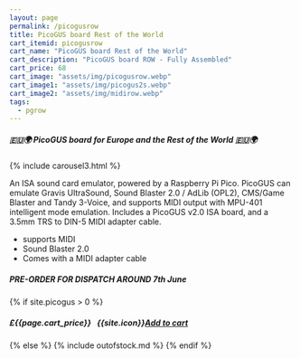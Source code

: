 ```yaml
---
layout: page
permalink: /picogusrow
title: PicoGUS board Rest of the World
cart_itemid: picogusrow
cart_name: "PicoGUS board Rest of the World"
cart_description: "PicoGUS board ROW - Fully Assembled"
cart_price: 68
cart_image: "assets/img/picogusrow.webp"
cart_image1: "assets/img/picogus2s.webp"
cart_image2: "assets/img/midirow.webp"
tags: 
  - pgrow
---
```


##### 🇪🇺🌍 PicoGUS board for Europe and the Rest of the World 🇪🇺🌍

{% include carousel3.html %}

An ISA sound card emulator, powered by a Raspberry Pi Pico. PicoGUS can emulate Gravis UltraSound, Sound Blaster 2.0 / AdLib (OPL2), CMS/Game Blaster and Tandy 3-Voice, and supports MIDI output with MPU-401 intelligent mode emulation. Includes a PicoGUS v2.0 ISA board, and a 3.5mm TRS to DIN-5 MIDI adapter cable.

* supports MIDI
* Sound Blaster 2.0
* Comes with a MIDI adapter cable

##### PRE-ORDER FOR DISPATCH AROUND 7th June

{% if site.picogus > 0 %}
##### £{{page.cart_price}} &nbsp; {{site.icon}}[Add to cart](/cart#{{page.cart_itemid}})
{% else %}
{% include outofstock.md %}
{% endif %}